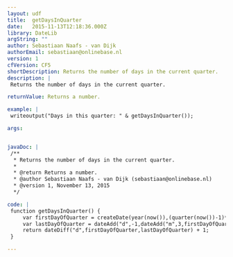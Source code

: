```yaml
---
layout: udf
title:  getDaysInQuarter
date:   2015-11-13T12:18:36.000Z
library: DateLib
argString: ""
author: Sebastiaan Naafs - van Dijk
authorEmail: sebastiaan@onlinebase.nl
version: 1
cfVersion: CF5
shortDescription: Returns the number of days in the current quarter.
description: |
 Returns the number of days in the current quarter.

returnValue: Returns a number.

example: |
 writeoutput("Days in this quarter: " & getDaysInQuarter());

args:


javaDoc: |
 /**
  * Returns the number of days in the current quarter.
  * 
  * @return Returns a number. 
  * @author Sebastiaan Naafs - van Dijk (sebastiaan@onlinebase.nl) 
  * @version 1, November 13, 2015 
  */

code: |
 function getDaysInQuarter() {
     var firstDayOfQuarter = createDate(year(now()),(quarter(now())-1)*3 + 1,1);
     var lastDayOfQuarter = dateAdd("d",-1,dateAdd("m",3,firstDayOfQuarter));
     return dateDiff("d",firstDayOfQuarter,lastDayOfQuarter) + 1;
 }

---
```


